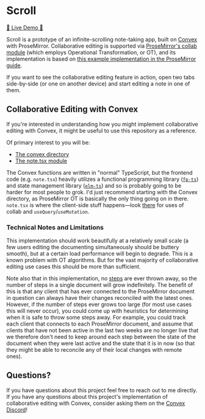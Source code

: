 # Scroll

[📜 Live Demo 📜](https://scroll.boats)

Scroll is a prototype of an infinite-scrolling note-taking app, built on [Convex](https://www.convex.dev/) with ProseMirror. Collaborative editing is supported via [ProseMirror's collab module](https://prosemirror.net/docs/ref/#collab) (which employs Operational Transformation, or OT), and its implementation is based on [this example implementation in the ProseMirror guide](https://prosemirror.net/docs/guide/#collab).

If you want to see the collaborative editing feature in action, open two tabs side-by-side (or one on another device) and start editing a note in one of them.

## Collaborative Editing with Convex

If you're interested in understanding how you might implement collaborative editing with Convex, it might be useful to use this repository as a reference.

Of primary interest to you will be:

- [The convex directory](https://github.com/rjdellecese/scroll/tree/fe3ac33935ef03b7ddf3b14d1f991cf632ffc515/src/convex)
- [The note.tsx module](https://github.com/rjdellecese/scroll/blob/fe3ac33935ef03b7ddf3b14d1f991cf632ffc515/src/elm-ts/note.tsx)

The Convex functions are written in "normal" TypeScript, but the frontend code (e.g. `note.tsx`) heavily utilizes a functional programming library ([`fp-ts`](https://github.com/gcanti/fp-ts)) and state management library ([`elm-ts`](https://github.com/rjdellecese/elm-ts)) and so is probably going to be harder for most people to grok. I'd just recommend starting with the Convex directory, as ProseMirror OT is basically the only thing going on in there. `note.tsx` is where the client-side stuff happens—look [there](https://github.com/rjdellecese/scroll/blob/fe3ac33935ef03b7ddf3b14d1f991cf632ffc515/src/elm-ts/note.tsx#L23C14-L23C14) for uses of collab and `useQuery`/`useMutation`.

### Technical Notes and Limitations

This implementation should work beautifully at a relatively small scale (a few users editing the documenting simultaneously should be buttery smooth), but at a certain load performance will begin to degrade. This is a known problem with OT algorithms. But for the vast majority of collaborative editing use cases this should be more than sufficient.

Note also that in this implementation, no [steps](https://prosemirror.net/docs/ref/#transform.Steps) are ever thrown away, so the number of steps in a single document will grow indefinitely. The benefit of this is that any client that has ever connected to the ProseMirror document in question can always have their changes reconciled with the latest ones. However, if the number of steps ever grows too large (for most use cases this will never occur), you could come up with heuristics for determining when it is safe to throw some steps away. For example, you could track each client that connects to each ProseMirror document, and assume that clients that have not been active in the last two weeks are no longer live that we therefore don't need to keep around each step between the state of the document when they were last active and the state that it is in now (so that they might be able to reconcile any of their local changes with remote ones).

## Questions?

If you have questions about this project feel free to reach out to me directly. If you have any questions about this project's implementation of collaborative editing with Convex, consider asking them on the [Convex Discord](https://www.convex.dev/community)!
